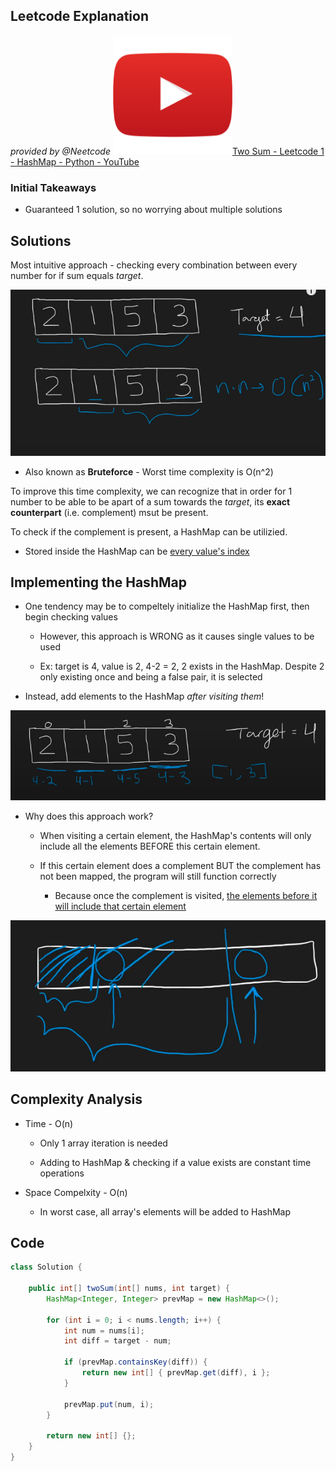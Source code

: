 ## Leetcode Explanation

*provided by @Neetcode*
<img src="youtubeimg.png" title="" alt="youtube" width="191">[Two Sum - Leetcode 1 - HashMap - Python - YouTube](https://www.youtube.com/watch?v=KLlXCFG5TnA)

### Initial Takeaways

* Guaranteed 1 solution, so no worrying about multiple solutions

## Solutions

Most intuitive approach - checking every combination between every number for if sum equals *target*.

![diagram](1.png)

* Also known as **Bruteforce** - Worst time complexity is O(n^2)

To improve this time complexity, we can recognize that in order for 1 number to be able to be apart of a sum towards the *target*, its **exact counterpart** (i.e. complement) msut be present.

To check if the complement is present, a HashMap can be utilizied.

* Stored inside the HashMap can be <u>every value's index</u>

## Implementing the HashMap

* One tendency may be to compeltely initialize the HashMap first, then begin checking values
  
  * However, this approach is WRONG as it causes single values to be used
  
  * Ex: target is 4, value is 2, 4-2 = 2, 2 exists in the HashMap. Despite 2 only existing once and being a false pair, it is selected

* Instead, add elements to the HashMap *after visiting them*!

![2.png](2.png)

* Why does this approach work?
  
  * When visiting a certain element, the HashMap's contents will only include all the elements BEFORE this certain element.
  
  * If this certain element does a complement BUT the complement has not been mapped, the program will still function correctly
    
    * Because once the complement is visited, <u>the elements before it will include that certain element</u>

![diagram](3.png)

## Complexity Analysis

* Time - O(n)
  
  * Only 1 array iteration is needed
  
  * Adding to HashMap & checking if a value exists are constant time operations

* Space Compelxity - O(n)
  
  * In worst case, all array's elements will be added to HashMap

## Code

```java
class Solution {

    public int[] twoSum(int[] nums, int target) {
        HashMap<Integer, Integer> prevMap = new HashMap<>();

        for (int i = 0; i < nums.length; i++) {
            int num = nums[i];
            int diff = target - num;

            if (prevMap.containsKey(diff)) {
                return new int[] { prevMap.get(diff), i };
            }

            prevMap.put(num, i);
        }

        return new int[] {};
    }
}
```
